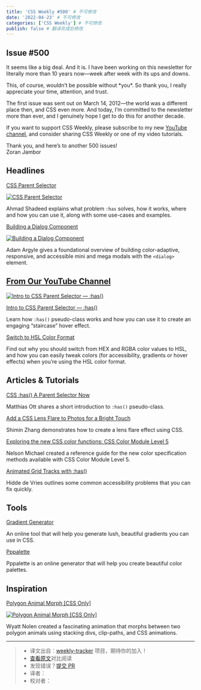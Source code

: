 ```yaml
---
title: 'CSS Weekly #500' # 不可修改
date: '2022-04-23' # 不可修改
categories: ['CSS Weekly'] # 不可修改
publish: false # 翻译完成后修改
---
```


## Issue #500

It seems like a big deal. And it is. I have been working on this newsletter for literally more than 10 years now—week after week with its ups and downs.

This, of course, wouldn’t be possible without \*you\*. So thank you, I really appreciate your time, attention, and trust.

The first issue was sent out on March 14, 2012—the world was a different place then, and CSS even more. And today, I’m committed to the newsletter more than ever, and I genuinely hope I get to do this for another decade.

If you want to support CSS Weekly, please subscribe to my new [YouTube channel](https://www.youtube.com/c/CSSWeekly), and consider sharing CSS Weekly or one of my video tutorials.

Thank you, and here’s to another 500 issues!  
Zoran Jambor

<!--以上是预览信息，图片一张或限制百字左右，前者优先，全文请使用二级及以下标题-->
<!-- more -->

## Headlines

[CSS Parent Selector](https://ishadeed.com/article/css-has-parent-selector/?utm_source=CSS-Weekly&utm_campaign=Issue-500&utm_medium=web)

[![CSS Parent Selector](https://css-weekly.com/wp-content/uploads/2022/04/css-has-parent-selector.png)](https://ishadeed.com/article/css-has-parent-selector/?utm_source=CSS-Weekly&utm_campaign=Issue-500&utm_medium=web)

Ahmad Shadeed explains what problem `:has` solves, how it works, where and how you can use it, along with some use-cases and examples.


[Building a Dialog Component](https://web.dev/building-a-dialog-component/?utm_source=CSS-Weekly&utm_campaign=Issue-500&utm_medium=web)

[![Building a Dialog Component](https://css-weekly.com/wp-content/uploads/2022/04/building-a-dialog-component1.jpg)](https://web.dev/building-a-dialog-component/?utm_source=CSS-Weekly&utm_campaign=Issue-500&utm_medium=web)

Adam Argyle gives a foundational overview of building color-adaptive, responsive, and accessible mini and mega modals with the `<dialog>` element.


## [From Our YouTube Channel](https://www.youtube.com/c/CSSWeekly)

[![Intro to CSS Parent Selector — :has()](https://css-weekly.com/wp-content/uploads/2022/04/intro-to-css-parent-selector-has.png)](https://youtu.be/OqLquBs-bEg?utm_source=CSS-Weekly&utm_campaign=Issue-500&utm_medium=web)

[Intro to CSS Parent Selector — :has()](https://youtu.be/OqLquBs-bEg?utm_source=CSS-Weekly&utm_campaign=Issue-500&utm_medium=web)

Learn how `:has()` pseudo-class works and how you can use it to create an engaging “staircase” hover effect.


[Switch to HSL Color Format](https://youtu.be/VInSzHOeFkE?utm_source=CSS-Weekly&utm_campaign=Issue-500&utm_medium=web)

Find out why you should switch from HEX and RGBA color values to HSL, and how you can easily tweak colors (for accessibility, gradients or hover effects) when you’re using the HSL color format.


## Articles & Tutorials

[CSS :has() A Parent Selector Now](https://matthiasott.com/notes/css-has-a-parent-selector-now?utm_source=CSS-Weekly&utm_campaign=Issue-500&utm_medium=web)

Matthias Ott shares a short introduction to `:has()` pseudo-class.

[Add a CSS Lens Flare to Photos for a Bright Touch](https://css-tricks.com/add-a-css-lens-flare-to-photos-for-a-bright-touch/?utm_source=CSS-Weekly&utm_campaign=Issue-500&utm_medium=web)

Shimin Zhang demonstrates how to create a lens flare effect using CSS.

[Exploring the new CSS color functions: CSS Color Module Level 5](https://blog.logrocket.com/exploring-css-color-module-level-5/?utm_source=CSS-Weekly&utm_campaign=Issue-500&utm_medium=web)

Nelson Michael created a reference guide for the new color specification methods available with CSS Color Module Level 5.

[Animated Grid Tracks with :has()](https://css-irl.info/animated-grid-tracks-with-has/?utm_source=CSS-Weekly&utm_campaign=Issue-500&utm_medium=web)

Hidde de Vries outlines some common accessibility problems that you can fix quickly.

## Tools

[Gradient Generator](https://www.joshwcomeau.com/gradient-generator/?utm_source=CSS-Weekly&utm_campaign=Issue-500&utm_medium=web)

An online tool that will help you generate lush, beautiful gradients you can use in CSS.


[Pppalette](https://fffuel.co/pppalette/?utm_source=CSS-Weekly&utm_campaign=Issue-500&utm_medium=web)

Pppalette is an online generator that will help you create beautiful color palettes.


## Inspiration

[Polygon Animal Morph \[CSS Only\]](https://codepen.io/wyattnolen/pen/zYPWrdg?utm_source=CSS-Weekly&utm_campaign=Issue-500&utm_medium=web)

[![Polygon Animal Morph [CSS Only]](https://css-weekly.com/wp-content/uploads/2022/04/polygon-animal-morph-css-only.png)](https://codepen.io/wyattnolen/pen/zYPWrdg?utm_source=CSS-Weekly&utm_campaign=Issue-500&utm_medium=web)

Wyatt Nolen created a fascinating animation that morphs between two polygon animals using stacking divs, clip-paths, and CSS animations.

---
> * 译文出自：[weekly-tracker](https://github.com/FEDarling/weekly-tracker) 项目，期待你的加入！
> * [查看原文](https://css-weekly.com/issue-500/)对比阅读
> * 发现错误？[提交 PR](https://github.com/FEDarling/weekly-tracker/blob/main/weeklys/css_weekly/500)
> * 译者：
> * 校对者：
